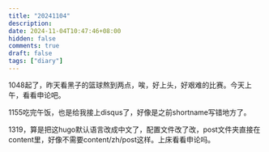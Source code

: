 ```yaml
---
title: "20241104"
description: 
date: 2024-11-04T10:47:46+08:00
hidden: false
comments: true
draft: false
tags: ["diary"]
---
```

1048起了，昨天看黑子的篮球熬到两点，唉，好上头，好艰难的比赛。今天上午，看看申论吧。

1155吃完午饭，也是给我接上disqus了，好像是之前shortname写错地方了。

1319，算是把这hugo默认语言改成中文了，配置文件改了改，post文件夹直接在content里，好像不需要content/zh/post这样。上床看看申论吗。
